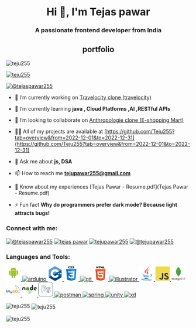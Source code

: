 <h1 align="center">Hi 👋, I'm Tejas pawar</h1>
<h3 align="center">A passionate frontend developer from India</h3>
<h2 align="center"> portfolio <a href = https://github.com/Teju255/Portfolio.git ></a></h2>

<p align="left"> <img src="https://komarev.com/ghpvc/?username=teju255&label=Profile%20views&color=0e75b6&style=flat" alt="teju255" /> </p>

<p align="left"> <a href="https://github.com/ryo-ma/github-profile-trophy"><img src="https://github-profile-trophy.vercel.app/?username=teju255" alt="teju255" /></a> </p>

<p align="left"> <a href="https://twitter.com/@tejaspawar255" target="blank"><img src="https://img.shields.io/twitter/follow/@tejaspawar255?logo=twitter&style=for-the-badge" alt="@tejaspawar255" /></a> </p>

- 🔭 I’m currently working on [Travelocity clone (travelocity)](https://strong-peony-9abb1d.netlify.app/)

- 🌱 I’m currently learning **java , Cloud Platforms ,AI ,RESTful APIs**

- 👯 I’m looking to collaborate on [Anthropologie clone (E-shopping Mart)](https://dancing-griffin-cbaa0c.netlify.app/)

- 👨‍💻 All of my projects are available at [https://github.com/Teju255?tab=overview&from=2022-12-01&to=2022-12-31](https://github.com/Teju255?tab=overview&from=2022-12-01&to=2022-12-31)

- 💬 Ask me about **js, DSA**

- 📫 How to reach me **tejupawar255@gmail.com**

- 📄 Know about my experiences [Tejas Pawar - Resume.pdf](Tejas Pawar - Resume.pdf)

- ⚡ Fun fact **Why do programmers prefer dark mode? Because light attracts bugs!**

<h3 align="left">Connect with me:</h3>
<p align="left">
<a href="https://twitter.com/@tejaspawar255" target="blank"><img align="center" src="https://raw.githubusercontent.com/rahuldkjain/github-profile-readme-generator/master/src/images/icons/Social/twitter.svg" alt="@tejaspawar255" height="30" width="40" /></a>
<a href="https://linkedin.com/in/tejas pawar" target="blank"><img align="center" src="https://raw.githubusercontent.com/rahuldkjain/github-profile-readme-generator/master/src/images/icons/Social/linked-in-alt.svg" alt="tejas pawar" height="30" width="40" /></a>
<a href="https://www.hackerrank.com/tejupawar255" target="blank"><img align="center" src="https://raw.githubusercontent.com/rahuldkjain/github-profile-readme-generator/master/src/images/icons/Social/hackerrank.svg" alt="tejupawar255" height="30" width="40" /></a>
<a href="https://www.hackerearth.com/@tejupawar255" target="blank"><img align="center" src="https://raw.githubusercontent.com/rahuldkjain/github-profile-readme-generator/master/src/images/icons/Social/hackerearth.svg" alt="@tejupawar255" height="30" width="40" /></a>
</p>

<h3 align="left">Languages and Tools:</h3>
<p align="left"> <a href="https://developer.android.com" target="_blank" rel="noreferrer"> <img src="https://raw.githubusercontent.com/devicons/devicon/master/icons/android/android-original-wordmark.svg" alt="android" width="40" height="40"/> </a> <a href="https://www.arduino.cc/" target="_blank" rel="noreferrer"> <img src="https://cdn.worldvectorlogo.com/logos/arduino-1.svg" alt="arduino" width="40" height="40"/> </a> <a href="https://www.w3schools.com/cpp/" target="_blank" rel="noreferrer"> <img src="https://raw.githubusercontent.com/devicons/devicon/master/icons/cplusplus/cplusplus-original.svg" alt="cplusplus" width="40" height="40"/> </a> <a href="https://www.w3schools.com/css/" target="_blank" rel="noreferrer"> <img src="https://raw.githubusercontent.com/devicons/devicon/master/icons/css3/css3-original-wordmark.svg" alt="css3" width="40" height="40"/> </a> <a href="https://git-scm.com/" target="_blank" rel="noreferrer"> <img src="https://www.vectorlogo.zone/logos/git-scm/git-scm-icon.svg" alt="git" width="40" height="40"/> </a> <a href="https://www.w3.org/html/" target="_blank" rel="noreferrer"> <img src="https://raw.githubusercontent.com/devicons/devicon/master/icons/html5/html5-original-wordmark.svg" alt="html5" width="40" height="40"/> </a> <a href="https://www.adobe.com/in/products/illustrator.html" target="_blank" rel="noreferrer"> <img src="https://www.vectorlogo.zone/logos/adobe_illustrator/adobe_illustrator-icon.svg" alt="illustrator" width="40" height="40"/> </a> <a href="https://www.java.com" target="_blank" rel="noreferrer"> <img src="https://raw.githubusercontent.com/devicons/devicon/master/icons/java/java-original.svg" alt="java" width="40" height="40"/> </a> <a href="https://developer.mozilla.org/en-US/docs/Web/JavaScript" target="_blank" rel="noreferrer"> <img src="https://raw.githubusercontent.com/devicons/devicon/master/icons/javascript/javascript-original.svg" alt="javascript" width="40" height="40"/> </a> <a href="https://www.mongodb.com/" target="_blank" rel="noreferrer"> <img src="https://raw.githubusercontent.com/devicons/devicon/master/icons/mongodb/mongodb-original-wordmark.svg" alt="mongodb" width="40" height="40"/> </a> <a href="https://www.mysql.com/" target="_blank" rel="noreferrer"> <img src="https://raw.githubusercontent.com/devicons/devicon/master/icons/mysql/mysql-original-wordmark.svg" alt="mysql" width="40" height="40"/> </a> <a href="https://nodejs.org" target="_blank" rel="noreferrer"> <img src="https://raw.githubusercontent.com/devicons/devicon/master/icons/nodejs/nodejs-original-wordmark.svg" alt="nodejs" width="40" height="40"/> </a> <a href="https://www.photoshop.com/en" target="_blank" rel="noreferrer"> <img src="https://raw.githubusercontent.com/devicons/devicon/master/icons/photoshop/photoshop-line.svg" alt="photoshop" width="40" height="40"/> </a> <a href="https://postman.com" target="_blank" rel="noreferrer"> <img src="https://www.vectorlogo.zone/logos/getpostman/getpostman-icon.svg" alt="postman" width="40" height="40"/> </a> <a href="https://spring.io/" target="_blank" rel="noreferrer"> <img src="https://www.vectorlogo.zone/logos/springio/springio-icon.svg" alt="spring" width="40" height="40"/> </a> <a href="https://unity.com/" target="_blank" rel="noreferrer"> <img src="https://www.vectorlogo.zone/logos/unity3d/unity3d-icon.svg" alt="unity" width="40" height="40"/> </a> <a href="https://www.adobe.com/products/xd.html" target="_blank" rel="noreferrer"> <img src="https://cdn.worldvectorlogo.com/logos/adobe-xd.svg" alt="xd" width="40" height="40"/> </a> </p>

<p><img align="left" src="https://github-readme-stats.vercel.app/api/top-langs?username=teju255&show_icons=true&locale=en&layout=compact" alt="teju255" /></p>

<p>&nbsp;<img align="center" src="https://github-readme-stats.vercel.app/api?username=teju255&show_icons=true&locale=en" alt="teju255" /></p>

<p><img align="center" src="https://github-readme-streak-stats.herokuapp.com/?user=teju255&" alt="teju255" /></p>
